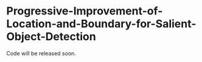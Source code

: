 # Progressive-Improvement-of-Location-and-Boundary-for-Salient-Object-Detection

Code will be released soon.
